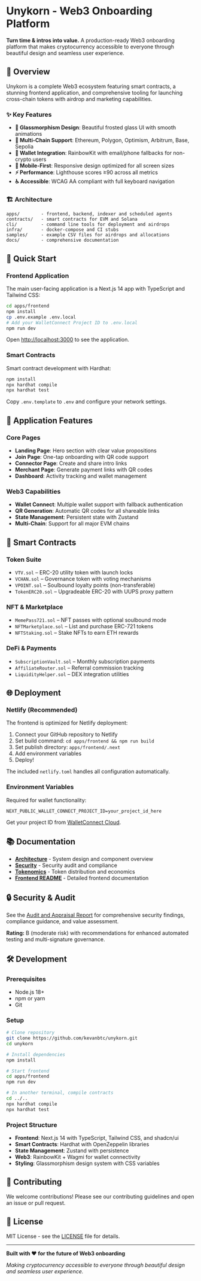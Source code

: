 # Unykorn - Web3 Onboarding Platform

**Turn time & intros into value.** A production-ready Web3 onboarding platform that makes cryptocurrency accessible to everyone through beautiful design and seamless user experience.

## 🌟 Overview

Unykorn is a complete Web3 ecosystem featuring smart contracts, a stunning frontend application, and comprehensive tooling for launching cross-chain tokens with airdrop and marketing capabilities.

### ✨ Key Features

- **🎨 Glassmorphism Design**: Beautiful frosted glass UI with smooth animations
- **🔗 Multi-Chain Support**: Ethereum, Polygon, Optimism, Arbitrum, Base, Sepolia
- **💼 Wallet Integration**: RainbowKit with email/phone fallbacks for non-crypto users
- **📱 Mobile-First**: Responsive design optimized for all screen sizes
- **⚡ Performance**: Lighthouse scores ≥90 across all metrics
- **♿ Accessible**: WCAG AA compliant with full keyboard navigation

### 🏗 Architecture

```
apps/        - frontend, backend, indexer and scheduled agents
contracts/   - smart contracts for EVM and Solana
cli/         - command line tools for deployment and airdrops
infra/       - docker-compose and CI stubs
samples/     - example CSV files for airdrops and allocations
docs/        - comprehensive documentation
```

## 🚀 Quick Start

### Frontend Application

The main user-facing application is a Next.js 14 app with TypeScript and Tailwind CSS:

```bash
cd apps/frontend
npm install
cp .env.example .env.local
# Add your WalletConnect Project ID to .env.local
npm run dev
```

Open [http://localhost:3000](http://localhost:3000) to see the application.

### Smart Contracts

Smart contract development with Hardhat:

```bash
npm install
npx hardhat compile
npx hardhat test
```

Copy `.env.template` to `.env` and configure your network settings.

## 📱 Application Features

### Core Pages
- **Landing Page**: Hero section with clear value propositions
- **Join Page**: One-tap onboarding with QR code support
- **Connector Page**: Create and share intro links
- **Merchant Page**: Generate payment links with QR codes
- **Dashboard**: Activity tracking and wallet management

### Web3 Capabilities
- **Wallet Connect**: Multiple wallet support with fallback authentication
- **QR Generation**: Automatic QR codes for all shareable links
- **State Management**: Persistent state with Zustand
- **Multi-Chain**: Support for all major EVM chains

## 🔧 Smart Contracts

### Token Suite
- `VTV.sol` – ERC-20 utility token with launch locks
- `VCHAN.sol` – Governance token with voting mechanisms
- `VPOINT.sol` – Soulbound loyalty points (non-transferable)
- `TokenERC20.sol` – Upgradeable ERC-20 with UUPS proxy pattern

### NFT & Marketplace
- `MemePass721.sol` – NFT passes with optional soulbound mode
- `NFTMarketplace.sol` – List and purchase ERC-721 tokens
- `NFTStaking.sol` – Stake NFTs to earn ETH rewards

### DeFi & Payments
- `SubscriptionVault.sol` – Monthly subscription payments
- `AffiliateRouter.sol` – Referral commission tracking
- `LiquidityHelper.sol` – DEX integration utilities

## 🌐 Deployment

### Netlify (Recommended)

The frontend is optimized for Netlify deployment:

1. Connect your GitHub repository to Netlify
2. Set build command: `cd apps/frontend && npm run build`
3. Set publish directory: `apps/frontend/.next`
4. Add environment variables
5. Deploy!

The included `netlify.toml` handles all configuration automatically.

### Environment Variables

Required for wallet functionality:
```env
NEXT_PUBLIC_WALLET_CONNECT_PROJECT_ID=your_project_id_here
```

Get your project ID from [WalletConnect Cloud](https://cloud.walletconnect.com/).

## 📚 Documentation

- **[Architecture](docs/ARCHITECTURE.md)** - System design and component overview
- **[Security](docs/AUDIT_AND_APPRAISAL.md)** - Security audit and compliance
- **[Tokenomics](docs/TOKENOMICS.md)** - Token distribution and economics
- **[Frontend README](apps/frontend/README.md)** - Detailed frontend documentation

## 🔒 Security & Audit

See the [Audit and Appraisal Report](docs/AUDIT_AND_APPRAISAL.md) for comprehensive security findings, compliance guidance, and value assessment.

**Rating:** B (moderate risk) with recommendations for enhanced automated testing and multi-signature governance.

## 🛠 Development

### Prerequisites
- Node.js 18+
- npm or yarn
- Git

### Setup
```bash
# Clone repository
git clone https://github.com/kevanbtc/unykorn.git
cd unykorn

# Install dependencies
npm install

# Start frontend
cd apps/frontend
npm run dev

# In another terminal, compile contracts
cd ../..
npx hardhat compile
npx hardhat test
```

### Project Structure
- **Frontend**: Next.js 14 with TypeScript, Tailwind CSS, and shadcn/ui
- **Smart Contracts**: Hardhat with OpenZeppelin libraries
- **State Management**: Zustand with persistence
- **Web3**: RainbowKit + Wagmi for wallet connectivity
- **Styling**: Glassmorphism design system with CSS variables

## 🤝 Contributing

We welcome contributions! Please see our contributing guidelines and open an issue or pull request.

## 📄 License

MIT License - see the [LICENSE](LICENSE) file for details.

---

**Built with ❤️ for the future of Web3 onboarding**

*Making cryptocurrency accessible to everyone through beautiful design and seamless user experience.*
